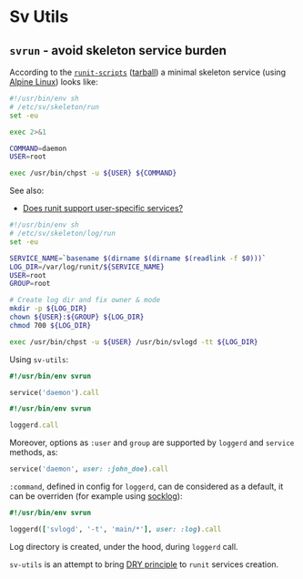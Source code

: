 # Sv Utils

## ``svrun`` - avoid skeleton service burden

According to the [``runit-scripts``][runit-scripts]
([tarball][runit-scripts-tarball])
a minimal skeleton service (using [Alpine Linux][alpine-linux]) looks like:

```sh
#!/usr/bin/env sh
# /etc/sv/skeleton/run
set -eu

exec 2>&1

COMMAND=daemon
USER=root

exec /usr/bin/chpst -u ${USER} ${COMMAND}
```

See also:

* [Does runit support user-specific services?][runit-doc:userservices]

```sh
#!/usr/bin/env sh
# /etc/sv/skeleton/log/run
set -eu

SERVICE_NAME=`basename $(dirname $(dirname $(readlink -f $0)))`
LOG_DIR=/var/log/runit/${SERVICE_NAME}
USER=root
GROUP=root

# Create log dir and fix owner & mode
mkdir -p ${LOG_DIR}
chown ${USER}:${GROUP} ${LOG_DIR}
chmod 700 ${LOG_DIR}

exec /usr/bin/chpst -u ${USER} /usr/bin/svlogd -tt ${LOG_DIR}
```

Using ``sv-utils``:

```ruby
#!/usr/bin/env svrun

service('daemon').call
```

```ruby
#!/usr/bin/env svrun

loggerd.call
```

Moreover, options as ``:user`` and ``group`` are supported
by ``loggerd`` and ``service`` methods, as:

```ruby
service('daemon', user: :john_doe).call
```

``:command``, defined in config for ``loggerd``, can de considered as a
default, it can be overriden (for example using [socklog][socklog]):

```ruby
#!/usr/bin/env svrun

loggerd(['svlogd', '-t', 'main/*'], user: :log).call
```

Log directory is created, under the hood, during ``loggerd`` call.

``sv-utils`` is an attempt to bring [DRY principle][dry-definition]
to ``runit`` services creation.

[alpine-linux]: https://alpinelinux.org/
[runit-scripts]: https://github.com/dockage/runit-scripts
[runit-scripts-tarball]: https://api.github.com/repos/dockage/runit-scripts/tarball
[socklog]: http://smarden.org/socklog/

[dry-definition]: https://en.wikipedia.org/wiki/Don%27t_repeat_yourself
[runit-doc:userservices]: http://smarden.org/runit/faq.html#userservices
